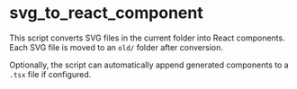 # svg_to_react_component
 
This script converts SVG files in the current folder into React components. 
Each SVG file is moved to an `old/` folder after conversion. 

Optionally, the script can automatically append generated components to a `.tsx` file if configured.

